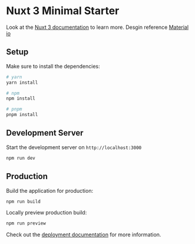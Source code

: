 # Nuxt 3 Minimal Starter

Look at the [Nuxt 3 documentation](https://nuxt.com/docs/getting-started/introduction) to learn more.
Desgin reference [Material io ](https://m3.material.io)

## Setup

Make sure to install the dependencies:

```bash
# yarn
yarn install

# npm
npm install

# pnpm
pnpm install
```

## Development Server

Start the development server on `http://localhost:3000`

```bash
npm run dev
```

## Production

Build the application for production:

```bash
npm run build
```

Locally preview production build:

```bash
npm run preview
```

Check out the [deployment documentation](https://nuxt.com/docs/getting-started/deployment) for more information.
